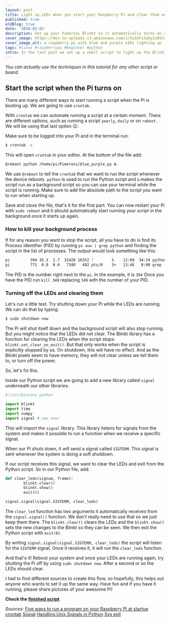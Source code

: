 ```yaml
---
layout: post
title: Light up LEDs when you start your Raspberry Pi and clear them on shutdown
published: true
oldBlog: true
date: '2020-02-02'
description: Set up your Pimoroni Blinkt so it automatically turns on and off when you start-up or shut down your Raspberry Pi.
cover_image: https://dev-to-uploads.s3.amazonaws.com/i/5o1drx3yby1z853rjm8d.JPG
cover_image_alt: a raspberry pi with blue and purple LEDs lighting up
tags: #linux #raspberrypi #beginner #python
intro: In the last post we set up a small script to light up the Blinkt with beautiful purple-blue lights. In this post we're going to automatically run a script when we turn the Pi on and stop and clear the LEDs when we turn it off.
---
```


_You can actually use the techniques in this tutorial for any other script or board._

## Start the script when the Pi turns on

There are many different ways to start running a script when the Pi is booting up. We are going to use `crontab`.

With `crontab` we can automate running a script at a certain moment. There are different options, such as running a script `yearly`, `daily` or on `reboot`. We will be using that last option 😉.

Make sure to be logged into your Pi and in the terminal run:

```bash
$ crontab -e
```

This will open `crontab` in your editor. At the bottom of the file add:

```bash
@reboot python /home/pi/Pimoroni/blue_purple.py &
```

We use `@reboot` to tell the `crontab` that we want to run the script whenever the device reboots. `python` is used to run the Python script and `&` makes the script run as a background script so you can use your terminal while the script is running. Make sure to add the absolute path to the script you want to run when starting up.

Save and close the file, that's it for the first part. You can now restart your Pi with `sudo reboot` and it should automatically start running your script in the background once it starts up again.

### How to kill your background process

If for any reason you want to stop the script, all you have to do is find its Process Identifier (PID) by running `ps aux | grep python` and finding the script in the list of processes. The output would look something like this:

```bash
pi         394 35.3  1.7  32420 16352 ?        S    12:09  34:34 python /home/pi/Pimoroni/blue_purple.py
pi         771  0.0  0.0   7348   492 pts/0    S+   13:46   0:00 grep --color=auto python

```

The PID is the number right next to the `pi`. In the example, it is `394` Once you have the PID run `kill 349` replacing `349` with the number of your PID.

### Turning off the LEDs and clearing them

Let's run a little test. Try shutting down your Pi while the LEDs are running. We can do that by typing:

```bash
$ sudo shutdown now
```

The Pi will shut itself down and the background script will also stop running. But you might notice that the LEDs did not clear. The Blinkt library has a function for clearing the LEDs when the script stops: `blinkt.set_clear_on_exit()`. But that only works when the script is explicitly stopped by us. On shutdown, this will have no effect. And as the Blinkt pixels seem to have memory, they will not clear unless we tell them to, or turn off the power.

So, let's fix this.

Inside our Python script we are going to add a new library called `signal` underneath our other libraries:

```py
#!/usr/bin/env python

import blinkt
import time
import numpy
import signal # new one!

```

This will import the `signal` library. This library listens for signals from the system and makes it possible to run a function when we receive a specific signal.

When our Pi shuts down, it will send a signal called `SIGTERM`. This signal is sent whenever the system is doing a soft shutdown.

If our script receives this signal, we want to clear the LEDs and exit from the Python script. So in our Python file, add:

```py
def clear_leds(signum, frame):
        blinkt.clear()
        blinkt.show()
        exit(0)

signal.signal(signal.SIGTERM, clear_leds)
```

The `clear_led` function has two arguments it automatically receives from the `signal.signal()` function. We don't really need to use that so we just keep them there. The `blinkt.clear()` clears the LEDs and the `blinkt.show()` sets the new changes to the Blinkt so they can be seen. We then exit the Python script with `exit(0)`.

By writing `signal.signal(signal.SIGTERM, clear_leds)` the script will listen for the `SIGTERM` signal. Once it receives it, it will run the `clear_leds` function.

And that's it! Reboot your system and once your LEDs are running again, try shutting the Pi off by using `sudo shutdown now`. After a second or so the LEDs should clear.

I had to find different sources to create this flow, so hopefully, this helps out anyone who wants to set it up the same way. Have fun and if you have it running, please share pictures of your awesome Pi!

**Check the [finished script](https://github.com/khendrikse/blinkt-purple-blue/blob/master/blue_purple_with_cleanup.py)**

_Sources:_
[Five ways to run a program on your Raspberry Pi at startup](https://www.dexterindustries.com/howto/run-a-program-on-your-raspberry-pi-at-startup/)
[crontab](http://man7.org/linux/man-pages/man5/crontab.5.html)
[Signal](https://docs.python.org/3/library/signal.html)
[Handling Unix Signals in Python](https://stackabuse.com/handling-unix-signals-in-python/)
[Sys exit](https://docs.python.org/2/library/sys.html)
